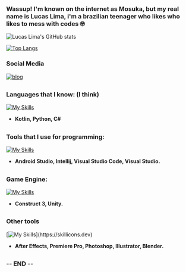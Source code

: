 ### Wassup! I'm known on the internet as Mosuka, but my real name is Lucas Lima, i'm a brazilian teenager who likes who likes to mess with codes 🤓

![Lucas Lima's GitHub stats](https://github-readme-stats.vercel.app/api?username=MosukaSan&show_icons=true&theme=radical)

[![Top Langs](https://github-readme-stats.vercel.app/api/top-langs/?username=MosukaSan)](https://github.com/anuraghazra/github-readme-stats)

### Social Media
[![blog](https://img.shields.io/badge/YouTube-FF0000?style=for-the-badge&logo=youtube&logoColor=white)](https://www.youtube.com/@m0suka)

##

### Languages that I know: (I think)

[![My Skills](https://skillicons.dev/icons?i=kotlin,python,cs)](https://skillicons.dev)

+ **Kotlin, Python, C#**

##

### Tools that I use for programming:

[![My Skills](https://skillicons.dev/icons?i=androidstudio,idea,vscode,visualstudio)](https://skillicons.dev)

+ **Android Studio, Intellij, Visual Studio Code, Visual Studio.**

##

### Game Engine:
[![My Skills](https://skillicons.dev/icons?i=unity)](https://skillicons.dev)

+ **Construct 3, Unity.**

##

### Other tools

[![My Skills](https://skillicons.dev/icons?i=aftereffects,premiere,photoshop,illustrator,blender,)](https://skillicons.dev)

+ **After Effects, Premiere Pro, Photoshop, Illustrator, Blender.**

##

### -- END --
